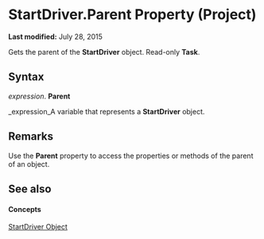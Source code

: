 
# StartDriver.Parent Property (Project)

 **Last modified:** July 28, 2015

Gets the parent of the  **StartDriver** object. Read-only **Task**.

## Syntax

 _expression_. **Parent**

 _expression_A variable that represents a  **StartDriver** object.


## Remarks

Use the  **Parent** property to access the properties or methods of the parent of an object.


## See also


#### Concepts


 [StartDriver Object](4df2c386-a31e-faea-e286-d510f11cca57.md)

